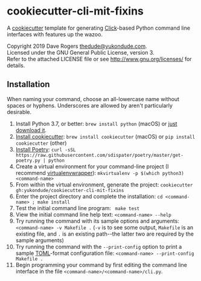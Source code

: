 # cookiecutter-cli-mit-fixins
A [cookiecutter](https://cookiecutter.readthedocs.io/en/latest/) template for generating
[Click](https://click.palletsprojects.com/)-based Python command line interfaces with
features up the wazoo.

Copyright 2019 Dave Rogers <thedude@yukondude.com>.  
Licensed under the GNU General Public License, version 3.  
Refer to the attached LICENSE file or see <http://www.gnu.org/licenses/> for details.

## Installation

When naming your command, choose an all-lowercase name without spaces or hyphens.
Underscores are allowed by aren't particularly desirable.

1. Install Python 3.7, or better: `brew install python` (macOS) or
[just download it](https://www.python.org/downloads/).
1. [Install cookiecutter]():
`brew install cookiecutter` (macOS) or `pip install cookiecutter` (other)
1. [Install Poetry](https://poetry.eustace.io/docs/#installation):
`curl -sSL https://raw.githubusercontent.com/sdispater/poetry/master/get-poetry.py | python`
1. Create a virtual environment for your command-line project
(I recommend [virtualenvwrapper](https://virtualenvwrapper.readthedocs.io/en/latest/)):
`mkvirtualenv -p $(which python3) <command-name>`
1. From within the virtual environment, generate the project:
`cookiecutter gh:yukondude/cookiecutter-cli-mit-fixins`
1. Enter the project directory and complete the installation:
`cd <command-name> ; make install`
1. Test the initial command line program: ` make test`
1. View the initial command line help text: `<command-name> --help`
1. Try running the command with its sample options and arguments:
`<command-name> -v Makefile .`
(`-v` is to see some output, `Makefile` is an existing file, and `.` is an existing
path--the latter two are required by the sample arguments)
1. Try running the command with the `--print-config` option to print a sample
[TOML](https://github.com/toml-lang/toml)-format configuration file:
`<command-name> --print-config Makefile .`
1. Begin programming your command by first editing the command line interface in the
file `<command-name>/<command-name>/cli.py`.
